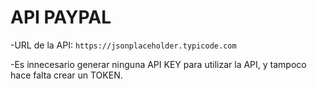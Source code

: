 # API PAYPAL

-URL de la API: `https://jsonplaceholder.typicode.com`

-Es innecesario generar ninguna API KEY para utilizar la API, y tampoco hace falta crear un TOKEN.
